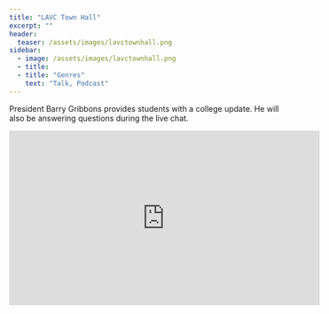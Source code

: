 ```yaml
---
title: "LAVC Town Hall"
excerpt: ""
header:
  teaser: /assets/images/lavctownhall.png
sidebar:
  - image: /assets/images/lavctownhall.png
  - title: 
  - title: "Genres"
    text: "Talk, Podcast"
---
```


President Barry Gribbons provides students with a college update. He will also be answering questions during the live chat.

<iframe width="560" height="315" src="https://www.youtube.com/embed/kCVrtDPt85I" frameborder="0" allow="accelerometer; autoplay; encrypted-media; gyroscope; picture-in-picture" allowfullscreen></iframe>
